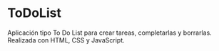 # ToDoList
Aplicación tipo To Do List para crear tareas, completarlas y borrarlas. Realizada con HTML, CSS y JavaScript.
